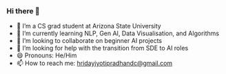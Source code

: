 ### Hi there 👋


- 🔭 I’m a CS grad student at Arizona State University
- 🌱 I’m currently learning NLP, Gen AI, Data Visualisation, and Algorithms
- 👯 I’m looking to collaborate on beginner AI projects
- 🤔 I’m looking for help with the transition from SDE to AI roles 
- 😄 Pronouns: He/Him
- 📫 How to reach me: hridayjyotipradhandc@gmail.com


<!--
**hridaypradhan/hridaypradhan** is a ✨ _special_ ✨ repository because its `README.md` (this file) appears on your GitHub profile.

Here are some ideas to get you started:

- 💬 Ask me about ...

- ⚡ Fun fact: ...
-->
